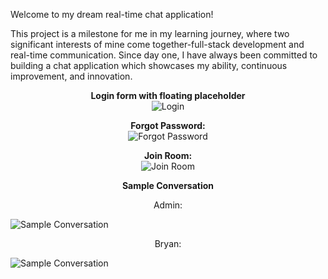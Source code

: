 ﻿Welcome to my dream real-time chat application! 

This project is a milestone for me in my learning journey, where two significant interests of mine come together-full-stack development and real-time communication. Since day one, I have always been committed to building a chat application which showcases my ability, continuous improvement, and innovation.

<p align="center">
  <strong>Login form with floating placeholder</strong>
  <br>
  <img src="https://github.com/user-attachments/assets/b639413c-ba62-41df-b596-cbe74d4e54e8" alt="Login" />
</p>

<p align="center">
  <strong>Forgot Password:</strong>
  <br>
  <img src="https://github.com/user-attachments/assets/46dfe756-5a57-4b8d-b720-c45e68881321" alt="Forgot Password" />
</p>

<p align="center">
  <strong>Join Room:</strong>
  <br>
  <img src="https://github.com/user-attachments/assets/caa88a93-9208-477a-b566-e2e5534b9c1f" alt="Join Room" />
</p>

<p align="center">
  <strong><b>Sample Conversation</b></strong>
  <br>
  <p  align="center">Admin: </p>
  <img  align="center" src="https://github.com/user-attachments/assets/a7488485-329c-4f26-ba9a-2c89340ca4c9" alt="Sample Conversation" />
  <p align="center">Bryan:</p>
  <img  align="center" src="https://github.com/user-attachments/assets/8d8de5e5-1ed0-4836-a639-8b763fb3fc37" alt="Sample Conversation" />
</p>
